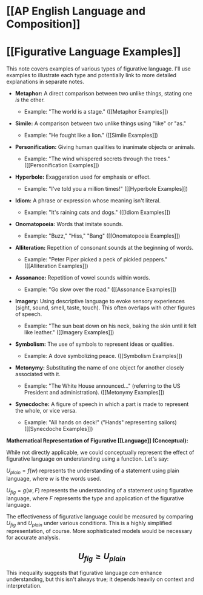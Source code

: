 # [[AP English Language and Composition]]
# [[Figurative Language Examples]]

This note covers examples of various types of figurative language.  I'll use examples to illustrate each type and potentially link to more detailed explanations in separate notes.


* **Metaphor:**  A direct comparison between two unlike things, stating one *is* the other.
    * Example:  "The world is a stage."  ([[Metaphor Examples]])

* **Simile:** A comparison between two unlike things using "like" or "as."
    * Example: "He fought like a lion." ([[Simile Examples]])

* **Personification:** Giving human qualities to inanimate objects or animals.
    * Example: "The wind whispered secrets through the trees." ([[Personification Examples]])

* **Hyperbole:** Exaggeration used for emphasis or effect.
    * Example: "I've told you a million times!" ([[Hyperbole Examples]])

* **Idiom:** A phrase or expression whose meaning isn't literal.
    * Example: "It's raining cats and dogs." ([[Idiom Examples]])

* **Onomatopoeia:** Words that imitate sounds.
    * Example:  "Buzz," "Hiss," "Bang" ([[Onomatopoeia Examples]])

* **Alliteration:** Repetition of consonant sounds at the beginning of words.
    * Example:  "Peter Piper picked a peck of pickled peppers." ([[Alliteration Examples]])

* **Assonance:** Repetition of vowel sounds within words.
    * Example:  "Go slow over the road." ([[Assonance Examples]])

* **Imagery:** Using descriptive language to evoke sensory experiences (sight, sound, smell, taste, touch).  This often overlaps with other figures of speech.
    * Example: "The sun beat down on his neck, baking the skin until it felt like leather." ([[Imagery Examples]])


* **Symbolism:** The use of symbols to represent ideas or qualities.
    * Example: A dove symbolizing peace. ([[Symbolism Examples]])

* **Metonymy:**  Substituting the name of one object for another closely associated with it.
    * Example: "The White House announced..." (referring to the US President and administration). ([[Metonymy Examples]])


* **Synecdoche:** A figure of speech in which a part is made to represent the whole, or vice versa.
    * Example: "All hands on deck!" ("Hands" representing sailors)  ([[Synecdoche Examples]])


**Mathematical Representation of Figurative [[Language]] (Conceptual):**

While not directly applicable, we could conceptually represent the effect of figurative language on understanding using a function.  Let's say:

$U_{plain} = f(w)$ represents the understanding of a statement using plain language, where $w$ is the words used.

$U_{fig} = g(w, F)$ represents the understanding of a statement using figurative language, where $F$ represents the type and application of the figurative language.

The effectiveness of figurative language could be measured by comparing $U_{fig}$ and $U_{plain}$  under various conditions.  This is a highly simplified representation, of course.  More sophisticated models would be necessary for accurate analysis.


## $$ U_{fig} \ge U_{plain} $$

This inequality suggests that figurative language *can* enhance understanding, but this isn't always true; it depends heavily on context and interpretation.
